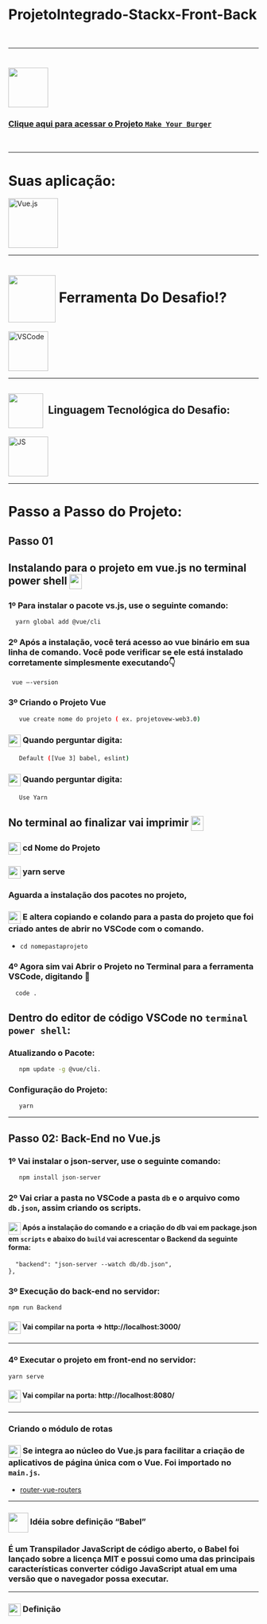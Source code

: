 # ProjetoIntegrado-Stackx-Front-Back

<br>


---
### <div align="center">
  # <img src="https://media.giphy.com/media/9TFBxN300KpCUI6sBD/giphy.gif" align="center" height="80" width="80"> 

### [Clique aqui para acessar o Projeto ```Make Your Burger```](https://rafarz76dev-makeyourburger.netlify.app/)
  
  <br>
  
---
# Suas aplicação:

 <img style="width: 100px" alt="Vue.js" src="https://media.giphy.com/media/VgGthkhUvGgOit7Y9i/giphy.gif">

---
# <img src="https://media.giphy.com/media/eBqEQyWGdgSNgRVLCV/giphy.gif" align="center" height="95" width="95"> Ferramenta Do Desafio⁉

<img style="width: 80px" alt="VSCode" src="https://media.giphy.com/media/IdyAQJVN2kVPNUrojM/giphy.gif">

---
## <img src="https://media.giphy.com/media/JO9WCVmDMbC0eLSlyV/giphy.gif" align="center" height="70" width="70"> &nbsp;Linguagem Tecnológica do Desafio:

<img style="width: 80px" alt="JS" src="https://media.giphy.com/media/ln7z2eWriiQAllfVcn/giphy.gif">

---
# Passo a Passo do Projeto:

## Passo 01

## Instalando para o projeto em vue.js no terminal power shell <img src="https://media.giphy.com/media/HPzNBFdTh8sxhqNdpX/giphy.gif" align="center" height="30" width="25">

### 1º Para instalar o pacote vs.js, use o seguinte comando:
```bash
  yarn global add @vue/cli
```

### 2º Após a instalação, você terá acesso ao vue binário em sua linha de comando. Você pode verificar se ele está instalado corretamente simplesmente executando👇
```bash
 vue –-version
```

### 3º Criando o Projeto Vue
```bash
   vue create nome do projeto ( ex. projetovew-web3.0)
```

### <img src="https://media.giphy.com/media/XwcRflO9HD0Sk6RaRM/giphy.gif" align="center" height="25" width="25"> Quando perguntar digita:
```bash
   Default ([Vue 3] babel, eslint)
```

### <img src="https://media.giphy.com/media/XwcRflO9HD0Sk6RaRM/giphy.gif" align="center" height="25" width="25"> Quando perguntar digita:
```bash
   Use Yarn
```

## No terminal ao finalizar vai imprimir <img src="https://media.giphy.com/media/HPzNBFdTh8sxhqNdpX/giphy.gif" align="center" height="30" width="25">

### <img src="https://media.giphy.com/media/XwcRflO9HD0Sk6RaRM/giphy.gif" align="center" height="25" width="25"> cd Nome do Projeto

### <img src="https://media.giphy.com/media/XwcRflO9HD0Sk6RaRM/giphy.gif" align="center" height="25" width="25"> yarn serve

### Aguarda a instalação dos pacotes no projeto,

### <img src="https://media.giphy.com/media/XwcRflO9HD0Sk6RaRM/giphy.gif" align="center" height="25" width="25"> E altera copiando e colando para a pasta do projeto que foi criado antes de abrir no VSCode com o comando.

- `cd nomepastaprojeto`

### 4º Agora sim vai Abrir o Projeto no Terminal para a ferramenta VSCode, digitando 👊

```bash
  code .
```

## Dentro do editor de código VSCode no ```terminal power shell```:

### Atualizando o Pacote:

```bash
   npm update -g @vue/cli.
```

### Configuração do Projeto:

```bash
   yarn
```

---
## Passo 02: Back-End no Vue.js

### 1º Vai instalar o json-server, use o seguinte comando:

```bash
   npm install json-server
```

### 2º Vai criar a pasta no VSCode a pasta `db` e o arquivo como `db.json`, assim criando os scripts.

#### <img src="https://media.giphy.com/media/XwcRflO9HD0Sk6RaRM/giphy.gif" align="center" height="25" width="25"> Após a instalação do comando e a criação do db vai em package.json em `scripts` e abaixo do `build` vai acrescentar o Backend da seguinte forma:

```scripts: {
  "backend": "json-server --watch db/db.json",
},
```

### 3º Execução do back-end no servidor:

```bash
npm run Backend
```

#### <img src="https://media.giphy.com/media/XwcRflO9HD0Sk6RaRM/giphy.gif" align="center" height="25" width="25"> Vai compilar na porta => http://localhost:3000/

---
### 4º Executar o projeto em front-end no servidor:

```bash
yarn serve
```

#### <img src="https://media.giphy.com/media/XwcRflO9HD0Sk6RaRM/giphy.gif" align="center" height="25" width="25"> Vai compilar na porta: http://localhost:8080/

---
### Criando o módulo de rotas

### <img src="https://media.giphy.com/media/XwcRflO9HD0Sk6RaRM/giphy.gif" align="center" height="25" width="25"> Se integra ao núcleo do Vue.js para facilitar a criação de aplicativos de página única com o Vue. Foi importado no `main.js`.

- [ router-vue-routers](https://br.vuejs.org/v2/guide/routing.html)

---
### <img src="https://media.giphy.com/media/KCpObMwXFL4FszmTt4/giphy.gif" align="center" height="40" width="40"> Idéia sobre definição “Babel”

### É um Transpilador JavaScript de código aberto, o Babel foi lançado sobre a licença MIT e possui como uma das principais características converter código JavaScript atual em uma versão que o navegador possa executar.

---
### <img src="https://media.giphy.com/media/XwcRflO9HD0Sk6RaRM/giphy.gif" align="center" height="25" width="25"> Definição <style scoped>

### Vai ser usado "style scoped": Quando uma <style> possui o scoped atributo, seu CSS será aplicado apenas aos elementos do componente atual.

- [ style scooped](https://vue-loader.vuejs.org/guide/scoped-css.html)

<br>

   - ## <img src="https://media.giphy.com/media/ImmvDZ2c9xPR8gDvHV/giphy.gif" align="center" height="25" width="25"> Autor

<p>
    <img align=left margin=10 width=80 src="https://avatars.githubusercontent.com/u/87991807?v=4"/>
    <p>&nbsp&nbsp&nbspRafaRz76Dev<br>
    &nbsp&nbsp&nbsp<a href="https://api.whatsapp.com/send/?phone=47999327137">Whatsapp</a>&nbsp;|&nbsp;<a href="https://www.linkedin.com/in/rafael-raizer//">LinkedIn</a>&nbsp;|&nbsp;<a href="https://github.com/RafaRz76Dev">GitHub</a>|&nbsp;<a href="https://public.tableau.com/app/profile/rafael.raizer">Tableau</a>|&nbsp;<a href="https://portifolio-rafarz76dev.netlify.app/">Portfólio</a>&nbsp;</p>
</p>


